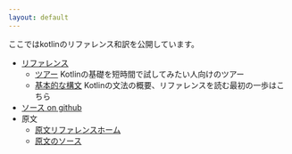 ```yaml
---
layout: default
---
```


ここではkotlinのリファレンス和訳を公開しています。

- [リファレンス](docs/)
  - [ツアー](docs/kotlin-tour-welcome.md) Kotlinの基礎を短時間で試してみたい人向けのツアー
  - [基本的な構文](docs/basic-syntax.md) Kotlinの文法の概要、リファレンスを読む最初の一歩はこちら
- [ソース on github](https://github.com/karino2/kotlin-web-site-ja)
- 原文
  - [原文リファレンスホーム](https://kotlinlang.org/docs/home.html)
  - [原文のソース](https://github.com/JetBrains/kotlin-web-site/)